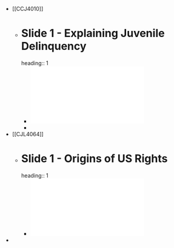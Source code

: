 - [[CCJ4010]]
	- # Slide 1 - Explaining Juvenile Delinquency
	  heading:: 1
		- ![CCJ4010 - January 11th, 2023](../assets/Theories_Explaining_Juvenile_Delinquency_1_1673473976595_0.pdf)
		-
- [[CJL4064]]
	- # Slide 1 - Origins of US Rights
	  heading:: 1
		- ![CJL4604 - January 11th, 2023](../assets/W1_origins_US_rights_1673454221538_0.pdf)
-